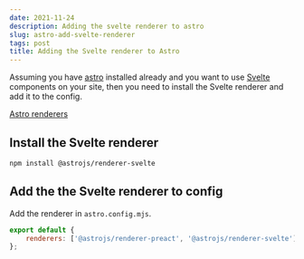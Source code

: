 ```yaml
---
date: 2021-11-24
description: Adding the svelte renderer to astro
slug: astro-add-svelte-renderer
tags: post
title: Adding the Svelte renderer to Astro
---
```


Assuming you have [astro](https://docs.astro.build/quick-start/) installed already and you want to use [Svelte](https://svelte.dev/) components on your site, then you need to install the Svelte renderer and add it to the config.

[Astro renderers](https://github.com/withastro/astro/tree/main/packages/renderers)

## Install the Svelte renderer

```bash
npm install @astrojs/renderer-svelte
```

## Add the the Svelte renderer to config

Add the renderer in `astro.config.mjs`.

```javascript
export default {
	renderers: ['@astrojs/renderer-preact', '@astrojs/renderer-svelte']
};
```
